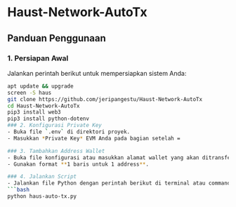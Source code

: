 # Haust-Network-AutoTx

## Panduan Penggunaan
### 1. **Persiapan Awal**  
   Jalankan perintah berikut untuk mempersiapkan sistem Anda:  
   ```bash
   apt update && upgrade
   screen -S haus
   git clone https://github.com/jeripangestu/Haust-Network-AutoTx
   cd Haust-Network-AutoTx
   pip3 install web3
   pip3 install python-dotenv 
### 2. Konfigurasi Private Key
- Buka file `.env` di direktori proyek.
- Masukkan *Private Key* EVM Anda pada bagian setelah =

### 3. Tambahkan Address Wallet
- Buka file konfigurasi atau masukkan alamat wallet yang akan ditransfer.
- Gunakan format **1 baris untuk 1 address**.

### 4. Jalankan Script
- Jalankan file Python dengan perintah berikut di terminal atau command prompt:
  ```bash
  python haus-auto-tx.py
